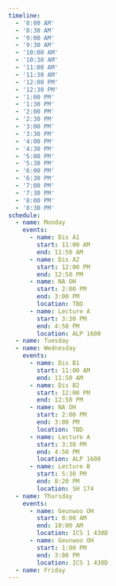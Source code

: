 ```yaml
---
timeline:
  - '8:00 AM'
  - '8:30 AM'
  - '9:00 AM'
  - '9:30 AM'
  - '10:00 AM'
  - '10:30 AM'
  - '11:00 AM'
  - '11:30 AM'
  - '12:00 PM'
  - '12:30 PM'
  - '1:00 PM'
  - '1:30 PM'
  - '2:00 PM'
  - '2:30 PM'
  - '3:00 PM'
  - '3:30 PM'
  - '4:00 PM'
  - '4:30 PM'
  - '5:00 PM'
  - '5:30 PM'
  - '6:00 PM'
  - '6:30 PM'
  - '7:00 PM'
  - '7:30 PM'
  - '8:00 PM'
  - '8:30 PM'
schedule:
  - name: Monday
    events:
      - name: Dis A1
        start: 11:00 AM
        end: 11:50 AM
      - name: Dis A2
        start: 12:00 PM
        end: 12:50 PM
      - name: NA OH
        start: 2:00 PM
        end: 3:00 PM
        location: TBD
      - name: Lecture A
        start: 3:30 PM
        end: 4:50 PM
        location: ALP 1600 
  - name: Tuesday
  - name: Wednesday
    events:
      - name: Dis B1
        start: 11:00 AM
        end: 11:50 AM
      - name: Dis B2
        start: 12:00 PM
        end: 12:50 PM
      - name: NA OH
        start: 2:00 PM
        end: 3:00 PM
        location: TBD
      - name: Lecture A
        start: 3:30 PM
        end: 4:50 PM
        location: ALP 1600 
      - name: Lecture B
        start: 5:30 PM
        end: 8:20 PM
        location: SH 174
  - name: Thursday
    events:
      - name: Geunwoo OH
        start: 8:00 AM
        end: 10:00 AM
        location: ICS 1 430D
      - name: Geunwoo OH
        start: 1:00 PM
        end: 3:00 PM
        location: ICS 1 430D
  - name: Friday
---
```

